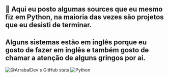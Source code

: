 ## 👋 Aqui eu posto algumas sources que eu mesmo fiz em Python, na maioria das vezes são projetos que eu desisti de terminar.
## Alguns sistemas estão em inglês porque eu gosto de fazer em inglês e também gosto de chamar a atenção de alguns gringos por aí.

![@ArrabalDev's GitHub stats](https://github-readme-stats.vercel.app/api?username=ArrabalDev&show_icons=true&theme=transparent)
![Python](https://img.shields.io/badge/Python-3776AB?style=for-the-badge&logo=python&logoColor=white)
